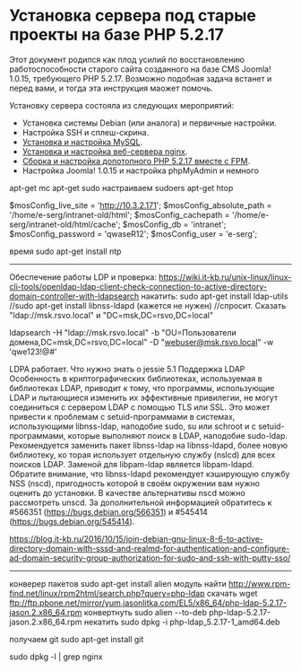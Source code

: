  # Установка сервера под старые проекты на базе PHP 5.2.17

Этот документ родился как плод усилий по восстановлению работоспособности старого сайта созданного на базе CMS Joomla! 1.0.15, требующего PHP 5.2.17. Возможно подобная задача встанет и перед вами, и тогда эта инструкция маожет помочь.

Установку сервера состояла из следующих мероприятий:

* Установка системы Debian (или аналога) и первичные настройки.
* Настройка SSH и сплеш-скрина.
* [Установка и настройка MySQL](install-and-adjust-MySQL-fоr-php-5.2.17.md).
* [Установка и настройка веб-сервера nginx](install-and-adjust-nginx-fоr-php-5.2.17.md).
* [Сборка и настройка допотопного PHP 5.2.17 вместе с FPM](make-php-5.2.17-for-debian-jessie.md).
* Настройка Joomla! 1.0.15 и настройка phpMyAdmin и немного




apt-get mc
apt-get sudo
настраиваем sudoers
apt-get htop









$mosConfig_live_site = 'http://10.3.2.171';
$mosConfig_absolute_path = '/home/e-serg/intranet-old/html';
$mosConfig_cachepath = '/home/e-serg/intranet-old/html/cache';
$mosConfig_db = 'intranet';
$mosConfig_password = 'qwaseR12';
$mosConfig_user = 'e-serg';


время
sudo apt-get install ntp

-------------------
Обеспечение работы LDP и проверка: https://wiki.it-kb.ru/unix-linux/linux-cli-tools/openldap-ldap-client-check-connection-to-active-directory-domain-controller-with-ldapsearch
накатить:
sudo apt-get install ldap-utils
//sudo apt-get install libnss-ldapd (кажется не нужен)
//спросит. Сказать "ldap://msk.rsvo.local" и "DC=msk,DC=rsvo,DC=local"

ldapsearch -H "ldap://msk.rsvo.local" -b "OU=Пользователи домена,DC=msk,DC=rsvo,DC=local" -D "webuser@msk.rsvo.local" -w 'qwe123!@#'

LDPA работает.
Что нужно знать о jessie
5.1 Поддержка LDAP
Особенность в криптографических библиотеках, используемая в библиотеках LDAP, приводит к тому, что программы, использующие LDAP и пытающиеся изменить их эффективные привилегии, не могут соединиться с сервером LDAP с помощью TLS или SSL. Это может привести к проблемам с setuid-программами в системах, использующими libnss-ldap, наподобие sudo, su или schroot и с setuid-программами, которые выполняют поиск в LDAP, наподобие sudo-ldap.
Рекомендуется заменить пакет libnss-ldap на libnss-ldapd, более новую библиотеку, ко торая использует отдельную службу (nslcd) для всех поисков LDAP. Заменой для libpam-ldap является libpam-ldapd.
Обратите внимание, что libnss-ldapd рекомендует кэширующую службу NSS (nscd), пригодность которой в своём окружении вам нужно оценить до установки. В качестве альтернативы nscd можно рассмотреть unscd.
За дополнительной информацией обратитесь к #566351 (https://bugs.debian.org/566351) и #545414 (https://bugs.debian.org/545414).

https://blog.it-kb.ru/2016/10/15/join-debian-gnu-linux-8-6-to-active-directory-domain-with-sssd-and-realmd-for-authentication-and-configure-ad-domain-security-group-authorization-for-sudo-and-ssh-with-putty-sso/

-----------



конверер пакетов
sudo apt-get install alien
модуль найти
http://www.rpm-find.net/linux/rpm2html/search.php?query=php-ldap
скачать
wget ftp://ftp.pbone.net/mirror/yum.jasonlitka.com/EL5/x86_64/php-ldap-5.2.17-jason.2.x86_64.rpm
конвертнуть
sudo alien --to-deb php-ldap-5.2.17-jason.2.x86_64.rpm
некатить
sudo dpkg -i php-ldap_5.2.17-1_amd64.deb

получаем git
sudo apt-get install git


sudo dpkg -l | grep nginx



